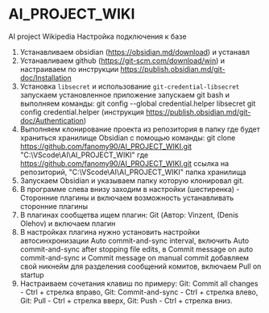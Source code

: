 # AI_PROJECT_WIKI
AI project Wikipedia
Настройка подключения к базе
1. Устанавливаем obsidian (https://obsidian.md/download) и устанавл
2. Устанавливаем github (https://git-scm.com/download/win) и настраиваем по инструкции https://publish.obsidian.md/git-doc/Installation
3. Установка `libsecret` и использование `git-credential-libsecret` запускаем установленное приложение запускаем git bash и выполняем команды: git config --global credential.helper libsecret  git config credential.helper (инструкция https://publish.obsidian.md/git-doc/Authentication)
4. Выполняем клонирование проекта из репозитория в папку где будет храниться хранилище Obsidian с помощью команды: git clone https://github.com/fanomy90/AI_PROJECT_WIKI.git "C:\VScode\AI\AI_PROJECT_WIKI" где https://github.com/fanomy90/AI_PROJECT_WIKI.git ссылка на репозиторий, "C:\VScode\AI\AI_PROJECT_WIKI" папка хранилища
5. Запускаем Obsidian и указываем папку которую клонировал git.
6. В программе слева внизу заходим в настройки (шестиренка) - Сторонние плагины и включаем возможность устанавливать сторонние плагины
7. В плагинах сообщетва ищем плагин: Git (Автор: Vinzent, (Denis Olehov) и включаем плагин
8. В настройках плагина нужно установить настройки автосинхронизации Auto commit-and-sync interval, включить Auto commit-and-sync after stopping file edits, в Commit message on auto commit-and-sync и Commit message on manual commit добавляем свой никнейм для разделения сообщений комитов, включаем Pull on startup
9. Настраиваем сочетания клавиш по примеру: Git: Commit all changes - Ctrl + стрелка вправо, Git: Commit-and-sync - Ctrl + стрелка влево, Git: Pull - Ctrl + стрелка вверх, Git: Push - Ctrl + стрелка вниз.
